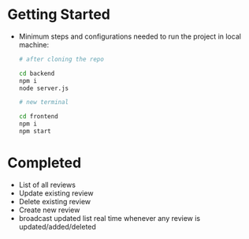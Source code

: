 # Getting Started
- Minimum steps and configurations needed to run the project in local machine:
    ```bash
    # after cloning the repo
    
    cd backend
    npm i
    node server.js
    
    # new terminal
    
    cd frontend
    npm i
    npm start
    ```
# Completed
- List of all reviews
- Update existing review
- Delete existing review
- Create new review
- broadcast updated list real time whenever any review is updated/added/deleted
